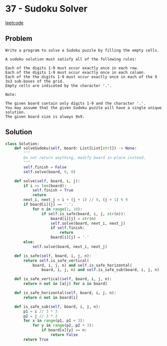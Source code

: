 # 37 - Sudoku Solver

[leetcode](https://leetcode.com/problems/sudoku-solver/)

## Problem

    Write a program to solve a Sudoku puzzle by filling the empty cells.
    
    A sudoku solution must satisfy all of the following rules:
    
    Each of the digits 1-9 must occur exactly once in each row.
    Each of the digits 1-9 must occur exactly once in each column.
    Each of the the digits 1-9 must occur exactly once in each of the 9 3x3 sub-boxes of the grid.
    Empty cells are indicated by the character '.'.
    
    Note:
    
    The given board contain only digits 1-9 and the character '.'.
    You may assume that the given Sudoku puzzle will have a single unique solution.
    The given board size is always 9x9.

## Solution

```python
class Solution:
    def solveSudoku(self, board: List[List[str]]) -> None:
        """
        Do not return anything, modify board in-place instead.
        """
        self.finish = False
        self.solve(board, 0, 0)

    def solve(self, board, i, j):
        if i >= len(board):
            self.finish = True
            return
        next_i, next_j = i + (j + 1) // 9, (j + 1) % 9
        if board[i][j] == '.':
            for n in range(1, 10):
                if self.is_safe(board, i, j, str(n)):
                    board[i][j] = str(n)
                    self.solve(board, next_i, next_j)
                    if self.finish:
                        return
                    board[i][j] = '.'
        else:
            self.solve(board, next_i, next_j)

    def is_safe(self, board, i, j, n):
        return self.is_safe_vertical(
            board, i, j, n) and self.is_safe_horizontal(
                board, i, j, n) and self.is_safe_sub(board, i, j, n)

    def is_safe_vertical(self, board, i, j, n):
        return n not in [a[j] for a in board]

    def is_safe_horizontal(self, board, i, j, n):
        return n not in board[i]

    def is_safe_sub(self, board, i, j, n):
        p1 = i // 3 * 3
        p2 = j // 3 * 3
        for x in range(p1, p1 + 3):
            for y in range(p2, p2 + 3):
                if board[x][y] == n:
                    return False
        return True
```
